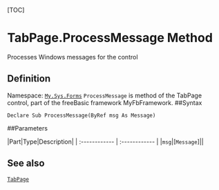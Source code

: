 [TOC]
# TabPage.ProcessMessage Method
Processes Windows messages for the control
## Definition
Namespace: [`My.Sys.Forms`](My.Sys.Forms.md)
`ProcessMessage` is method of the TabPage control, part of the freeBasic framework MyFbFramework.
##Syntax
```freeBasic
Declare Sub ProcessMessage(ByRef msg As Message)
```

##Parameters

|Part|Type|Description|
| :------------ | :------------ |
|`msg`|[`Message`]||
## See also
[`TabPage`](TabPage.md)

